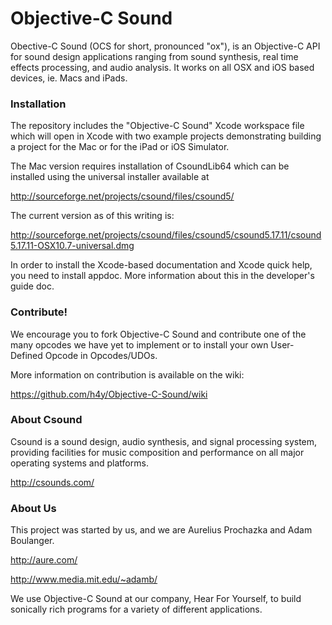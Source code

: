 Objective-C Sound
=================

Obective-C Sound (OCS for short, pronounced "ox"), is an Objective-C API 
for sound design applications ranging from sound synthesis, real time effects
processing, and audio analysis.  It works on all OSX and iOS based devices, 
ie. Macs and iPads.

### Installation

The repository includes the "Objective-C Sound" Xcode workspace file which will 
open in Xcode with two example projects demonstrating building a project
for the Mac or for the iPad or iOS Simulator.

The Mac version requires installation of CsoundLib64 which can be installed
using the universal installer available at

http://sourceforge.net/projects/csound/files/csound5/

The current version as of this writing is:

http://sourceforge.net/projects/csound/files/csound5/csound5.17.11/csound5.17.11-OSX10.7-universal.dmg

In order to install the Xcode-based documentation and Xcode quick help, you need 
to install appdoc.  More information about this in the developer's guide doc.

### Contribute!

We encourage you to fork Objective-C Sound and contribute one of the many 
opcodes we have yet to implement or to install your own User-Defined Opcode
in Opcodes/UDOs.  

More information on contribution is available on the wiki:

https://github.com/h4y/Objective-C-Sound/wiki

### About Csound

Csound is a sound design, audio synthesis, and signal processing system, 
providing facilities for music composition and performance on all major 
operating systems and platforms.

http://csounds.com/

### About Us

This project was started by us, and we are Aurelius Prochazka and Adam Boulanger.  

http://aure.com/

http://www.media.mit.edu/~adamb/

We use Objective-C Sound at our company, Hear For Yourself, to build 
sonically rich programs for a variety of different applications.
